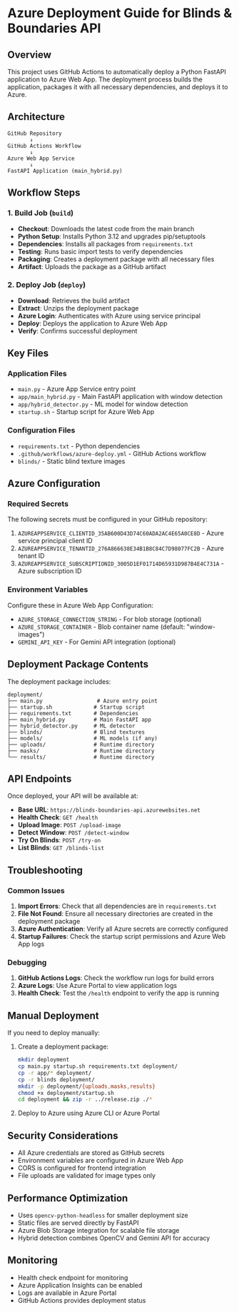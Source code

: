 # Azure Deployment Guide for Blinds & Boundaries API

## Overview

This project uses GitHub Actions to automatically deploy a Python FastAPI application to Azure Web App. The deployment process builds the application, packages it with all necessary dependencies, and deploys it to Azure.

## Architecture

```
GitHub Repository
       ↓
GitHub Actions Workflow
       ↓
Azure Web App Service
       ↓
FastAPI Application (main_hybrid.py)
```

## Workflow Steps

### 1. Build Job (`build`)
- **Checkout**: Downloads the latest code from the main branch
- **Python Setup**: Installs Python 3.12 and upgrades pip/setuptools
- **Dependencies**: Installs all packages from `requirements.txt`
- **Testing**: Runs basic import tests to verify dependencies
- **Packaging**: Creates a deployment package with all necessary files
- **Artifact**: Uploads the package as a GitHub artifact

### 2. Deploy Job (`deploy`)
- **Download**: Retrieves the build artifact
- **Extract**: Unzips the deployment package
- **Azure Login**: Authenticates with Azure using service principal
- **Deploy**: Deploys the application to Azure Web App
- **Verify**: Confirms successful deployment

## Key Files

### Application Files
- `main.py` - Azure App Service entry point
- `app/main_hybrid.py` - Main FastAPI application with window detection
- `app/hybrid_detector.py` - ML model for window detection
- `startup.sh` - Startup script for Azure Web App

### Configuration Files
- `requirements.txt` - Python dependencies
- `.github/workflows/azure-deploy.yml` - GitHub Actions workflow
- `blinds/` - Static blind texture images

## Azure Configuration

### Required Secrets
The following secrets must be configured in your GitHub repository:

1. `AZUREAPPSERVICE_CLIENTID_35AB600D43D74C60ADA2AC4E65A0CE8D` - Azure service principal client ID
2. `AZUREAPPSERVICE_TENANTID_276A866638E34B1B8C84C7D98077FC2B` - Azure tenant ID
3. `AZUREAPPSERVICE_SUBSCRIPTIONID_3005D1EF01714D65931D987B4E4C731A` - Azure subscription ID

### Environment Variables
Configure these in Azure Web App Configuration:

- `AZURE_STORAGE_CONNECTION_STRING` - For blob storage (optional)
- `AZURE_STORAGE_CONTAINER` - Blob container name (default: "window-images")
- `GEMINI_API_KEY` - For Gemini API integration (optional)

## Deployment Package Contents

The deployment package includes:
```
deployment/
├── main.py                 # Azure entry point
├── startup.sh             # Startup script
├── requirements.txt       # Dependencies
├── main_hybrid.py         # Main FastAPI app
├── hybrid_detector.py     # ML detector
├── blinds/                # Blind textures
├── models/                # ML models (if any)
├── uploads/               # Runtime directory
├── masks/                 # Runtime directory
└── results/               # Runtime directory
```

## API Endpoints

Once deployed, your API will be available at:
- **Base URL**: `https://blinds-boundaries-api.azurewebsites.net`
- **Health Check**: `GET /health`
- **Upload Image**: `POST /upload-image`
- **Detect Window**: `POST /detect-window`
- **Try On Blinds**: `POST /try-on`
- **List Blinds**: `GET /blinds-list`

## Troubleshooting

### Common Issues

1. **Import Errors**: Check that all dependencies are in `requirements.txt`
2. **File Not Found**: Ensure all necessary directories are created in the deployment package
3. **Azure Authentication**: Verify all Azure secrets are correctly configured
4. **Startup Failures**: Check the startup script permissions and Azure Web App logs

### Debugging

1. **GitHub Actions Logs**: Check the workflow run logs for build errors
2. **Azure Logs**: Use Azure Portal to view application logs
3. **Health Check**: Test the `/health` endpoint to verify the app is running

## Manual Deployment

If you need to deploy manually:

1. Create a deployment package:
   ```bash
   mkdir deployment
   cp main.py startup.sh requirements.txt deployment/
   cp -r app/* deployment/
   cp -r blinds deployment/
   mkdir -p deployment/{uploads,masks,results}
   chmod +x deployment/startup.sh
   cd deployment && zip -r ../release.zip ./*
   ```

2. Deploy to Azure using Azure CLI or Azure Portal

## Security Considerations

- All Azure credentials are stored as GitHub secrets
- Environment variables are configured in Azure Web App
- CORS is configured for frontend integration
- File uploads are validated for image types only

## Performance Optimization

- Uses `opencv-python-headless` for smaller deployment size
- Static files are served directly by FastAPI
- Azure Blob Storage integration for scalable file storage
- Hybrid detection combines OpenCV and Gemini API for accuracy

## Monitoring

- Health check endpoint for monitoring
- Azure Application Insights can be enabled
- Logs are available in Azure Portal
- GitHub Actions provides deployment status 